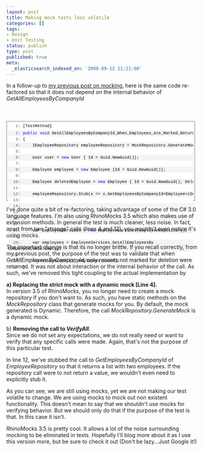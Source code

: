 ```yaml
---
layout: post
title: Making mock tests less volatile
categories: []
tags:
- Design
- Unit Testing
status: publish
type: post
published: true
meta:
  _elasticsearch_indexed_on: '2008-09-12 21:21:00'
---
```

<p>In a follow-up to <a href="/blogengine/post/2008/09/11/Mocks-can-be-your-friend-or-your-worst-nightmare.aspx">my previous post on mocking</a>, here is the same code re-factored so that it does not depend on the internal behavior of <em>GetAllEmployeesByCompanyId</em></p>  <p>&nbsp;</p>  <div style="font-size:8pt;width:96.83%;cursor:text;max-height:200px;line-height:12pt;font-family:consolas, 'Courier New', courier, monospace;height:283px;background-color:#f4f4f4;border-color:gray;border-style:solid;border-width:1px;margin:20px 0 10px;padding:4px;">   <div style="font-size:8pt;width:100%;color:black;line-height:12pt;font-family:consolas, 'Courier New', courier, monospace;background-color:#f4f4f4;border-style:none;padding:0;">     <pre style="font-size:8pt;width:100%;color:black;line-height:12pt;font-family:consolas, 'Courier New', courier, monospace;height:19px;background-color:white;border-style:none;margin:0;padding:0;"><span style="color:#606060;">   1:</span> [TestMethod]</pre><pre style="font-size:8pt;width:100%;color:black;line-height:12pt;font-family:consolas, 'Courier New', courier, monospace;background-color:#f4f4f4;border-style:none;margin:0;padding:0;"><span style="color:#606060;">   2:</span> <span style="color:#0000ff;">public</span> <span style="color:#0000ff;">void</span> GetAllEmployeesByCompanyId_When_Employees_Are_Marked_Returns_Non_Marked_Employees()</pre><pre style="font-size:8pt;width:100%;color:black;line-height:12pt;font-family:consolas, 'Courier New', courier, monospace;background-color:white;border-style:none;margin:0;padding:0;"><span style="color:#606060;">   3:</span> {</pre><pre style="font-size:8pt;width:100%;color:black;line-height:12pt;font-family:consolas, 'Courier New', courier, monospace;background-color:#f4f4f4;border-style:none;margin:0;padding:0;"><span style="color:#606060;">   4:</span>     IEmployeeRepository employeeRepository = MockRepository.GenerateMock&lt;IEmployeeRepository&gt;();</pre><pre style="font-size:8pt;width:100%;color:black;line-height:12pt;font-family:consolas, 'Courier New', courier, monospace;background-color:white;border-style:none;margin:0;padding:0;"><span style="color:#606060;">   5:</span>&nbsp; </pre><pre style="font-size:8pt;width:100%;color:black;line-height:12pt;font-family:consolas, 'Courier New', courier, monospace;background-color:#f4f4f4;border-style:none;margin:0;padding:0;"><span style="color:#606060;">   6:</span>     User user = <span style="color:#0000ff;">new</span> User { Id = Guid.NewGuid()};</pre><pre style="font-size:8pt;width:100%;color:black;line-height:12pt;font-family:consolas, 'Courier New', courier, monospace;background-color:white;border-style:none;margin:0;padding:0;"><span style="color:#606060;">   7:</span>&nbsp; </pre><pre style="font-size:8pt;width:100%;color:black;line-height:12pt;font-family:consolas, 'Courier New', courier, monospace;background-color:#f4f4f4;border-style:none;margin:0;padding:0;"><span style="color:#606060;">   8:</span>     Employee employee = <span style="color:#0000ff;">new</span> Employee {Id = Guid.NewGuid()};</pre><pre style="font-size:8pt;width:100%;color:black;line-height:12pt;font-family:consolas, 'Courier New', courier, monospace;background-color:white;border-style:none;margin:0;padding:0;"><span style="color:#606060;">   9:</span>&nbsp; </pre><pre style="font-size:8pt;width:100%;color:black;line-height:12pt;font-family:consolas, 'Courier New', courier, monospace;background-color:#f4f4f4;border-style:none;margin:0;padding:0;"><span style="color:#606060;">  10:</span>     Employee deletedEmployee = <span style="color:#0000ff;">new</span> Employee { Id = Guid.NewGuid(), DeletedBy = user};</pre><pre style="font-size:8pt;width:100%;color:black;line-height:12pt;font-family:consolas, 'Courier New', courier, monospace;background-color:white;border-style:none;margin:0;padding:0;"><span style="color:#606060;">  11:</span>&nbsp; </pre><pre style="font-size:8pt;width:100%;color:black;line-height:12pt;font-family:consolas, 'Courier New', courier, monospace;background-color:#f4f4f4;border-style:none;margin:0;padding:0;"><span style="color:#606060;">  12:</span>     employeeRepository.Stub(x =&gt; x.GetEmployeesByCompanyId&lt;Employee&gt;(Guid.Empty)).Return(<span style="color:#0000ff;">new</span> List&lt;Employee&gt;</pre><pre style="font-size:8pt;width:100%;color:black;line-height:12pt;font-family:consolas, 'Courier New', courier, monospace;background-color:white;border-style:none;margin:0;padding:0;"><span style="color:#606060;">  13:</span>                                                                                              {</pre><pre style="font-size:8pt;width:100%;color:black;line-height:12pt;font-family:consolas, 'Courier New', courier, monospace;background-color:#f4f4f4;border-style:none;margin:0;padding:0;"><span style="color:#606060;">  14:</span>                                                                                                  employee,</pre><pre style="font-size:8pt;width:100%;color:black;line-height:12pt;font-family:consolas, 'Courier New', courier, monospace;background-color:white;border-style:none;margin:0;padding:0;"><span style="color:#606060;">  15:</span>                                                                                                  deletedEmployee</pre><pre style="font-size:8pt;width:100%;color:black;line-height:12pt;font-family:consolas, 'Courier New', courier, monospace;background-color:#f4f4f4;border-style:none;margin:0;padding:0;"><span style="color:#606060;">  16:</span>                                                                                              });</pre><pre style="font-size:8pt;width:100%;color:black;line-height:12pt;font-family:consolas, 'Courier New', courier, monospace;background-color:white;border-style:none;margin:0;padding:0;"><span style="color:#606060;">  17:</span>&nbsp; </pre><pre style="font-size:8pt;width:100%;color:black;line-height:12pt;font-family:consolas, 'Courier New', courier, monospace;background-color:#f4f4f4;border-style:none;margin:0;padding:0;"><span style="color:#606060;">  18:</span>     var EmployeeServices = <span style="color:#0000ff;">new</span> EmployeeServices(employeeRepository);</pre><pre style="font-size:8pt;width:100%;color:black;line-height:12pt;font-family:consolas, 'Courier New', courier, monospace;background-color:white;border-style:none;margin:0;padding:0;"><span style="color:#606060;">  19:</span>&nbsp; </pre><pre style="font-size:8pt;width:100%;color:black;line-height:12pt;font-family:consolas, 'Courier New', courier, monospace;background-color:#f4f4f4;border-style:none;margin:0;padding:0;"><span style="color:#606060;">  20:</span>     var employees = EmployeeServices.GetAllEmployeesBy
CompanyId(Guid.Empty);</pre><pre style="font-size:8pt;width:100%;color:black;line-height:12pt;font-family:consolas, 'Courier New', courier, monospace;background-color:white;border-style:none;margin:0;padding:0;"><span style="color:#606060;">  21:</span>&nbsp; </pre><pre style="font-size:8pt;width:100%;color:black;line-height:12pt;font-family:consolas, 'Courier New', courier, monospace;background-color:#f4f4f4;border-style:none;margin:0;padding:0;"><span style="color:#606060;">  22:</span>     Assert.AreEqual(1, employees.Count);</pre><pre style="font-size:8pt;width:100%;color:black;line-height:12pt;font-family:consolas, 'Courier New', courier, monospace;background-color:white;border-style:none;margin:0;padding:0;"><span style="color:#606060;">  23:</span> }</pre></div></div><p>I&#039;ve done quite a bit of re-factoring, taking advantage of some of the C# 3.0 language features. I&#039;m also using RhinoMocks 3.5 which also makes use of extension methods. In general the test is much cleaner, less noise. In fact, apart from two &quot;strange&quot; calls (lines 4 and 12), you wouldn&#039;t even notice it&#039;s using mocks. </p><p>The important change is that its no longer brittle. If you recall correctly, from my previous post, the purpose of the test was to validate that when <em>GetAllEmployeesByCompanyId, </em>only records not marked for deletion were returned. It was not about interaction or the internal behavior of the call. As such, we&#039;ve removed this tight coupling to the actual implementation by </p><p><strong>a) Replacing the strict mock with a dynamic mock [Line 4]. <br /></strong>In version 3.5 of RhinoMocks, you no longer need to create a mock repository if you don&#039;t want to. As such, you have static methods on the <em>MockRepository </em>class that generate mocks for you. By default, the mock generated is Dynamic. Therefore, the call <em>MockRepository.GenerateMock</em> is a dynamic mock.</p><p>b) <strong>Removing the call to <em>VerifyAll. </em><br /></strong>Since we do not set any expectations, we do not really need or want to verify that any specific calls were made. Again, that&#039;s not the purpose of this particular test.</p><p>In line 12, we&#039;ve stubbed the call to <em>GetEmployeesByCompanyId </em>of <em>EmployeeRepository </em>so that it returns a list with two employees. If the repository call were to not return a value, we wouldn&#039;t even need to explicitly stub it. </p><p>As you can see, we are still using mocks, yet we are not making our test volatile to change. We are using mocks to mock out non existent functionality. This doesn&#039;t mean to say that we shouldn&#039;t use mocks for verifying behavior. But we should only do that if the purpose of the test is that. In this case it isn&#039;t. </p><p>RhinoMocks 3.5 is pretty cool. It allows a lot of the noise surrounding mocking to be eliminated in tests. Hopefully I&#039;ll blog more about it as I use this version more, but be sure to check it out (Don&#039;t be lazy...Just Google it!)</p>
